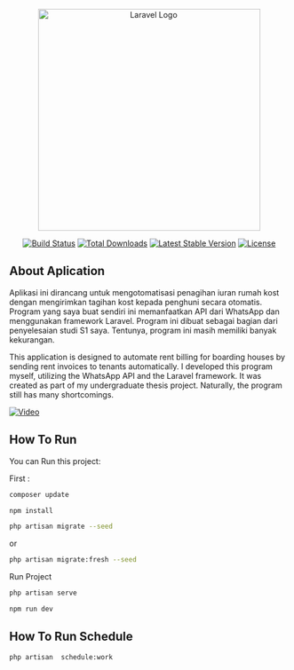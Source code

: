 <p align="center"><a href="https://laravel.com" target="_blank"><img src="https://raw.githubusercontent.com/laravel/art/master/logo-lockup/5%20SVG/2%20CMYK/1%20Full%20Color/laravel-logolockup-cmyk-red.svg" width="400" alt="Laravel Logo"></a></p>

<p align="center">
<a href="https://github.com/laravel/framework/actions"><img src="https://github.com/laravel/framework/workflows/tests/badge.svg" alt="Build Status"></a>
<a href="https://packagist.org/packages/laravel/framework"><img src="https://img.shields.io/packagist/dt/laravel/framework" alt="Total Downloads"></a>
<a href="https://packagist.org/packages/laravel/framework"><img src="https://img.shields.io/packagist/v/laravel/framework" alt="Latest Stable Version"></a>
<a href="https://packagist.org/packages/laravel/framework"><img src="https://img.shields.io/packagist/l/laravel/framework" alt="License"></a>
</p>

## About Aplication

Aplikasi ini dirancang untuk mengotomatisasi penagihan iuran rumah kost dengan mengirimkan tagihan kost kepada penghuni secara otomatis. Program yang saya buat sendiri ini memanfaatkan API dari WhatsApp dan menggunakan framework Laravel. Program ini dibuat sebagai bagian dari penyelesaian studi S1 saya. Tentunya, program ini masih memiliki banyak kekurangan.

This application is designed to automate rent billing for boarding houses by sending rent invoices to tenants automatically. I developed this program myself, utilizing the WhatsApp API and the Laravel framework. It was created as part of my undergraduate thesis project. Naturally, the program still has many shortcomings.

[![Video](https://img.youtube.com/vi/whR4LaSVDR8/maxresdefault.jpg)](https://www.youtube.com/watch?v=whR4LaSVDR8)
## How To Run

You can Run this project:

First :

```bash
composer update
```

```bash
npm install
```

```bash
php artisan migrate --seed
```

or

```bash
php artisan migrate:fresh --seed
```

Run Project

```bash
php artisan serve
```

```bash
npm run dev
```

## How To Run Schedule

```bash
php artisan  schedule:work
```
